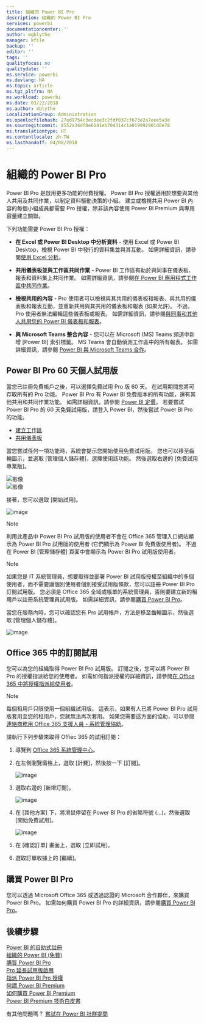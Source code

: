 ```yaml
---
title: 組織的 Power BI Pro
description: 組織的 Power BI Pro
services: powerbi
documentationcenter: ''
author: mgblythe
manager: kfile
backup: ''
editor: ''
tags: ''
qualityfocus: no
qualitydate: ''
ms.service: powerbi
ms.devlang: NA
ms.topic: article
ms.tgt_pltfrm: NA
ms.workload: powerbi
ms.date: 03/22/2018
ms.author: mblythe
LocalizationGroup: Administration
ms.openlocfilehash: 27ed9754c3ecdee3c2fdf037cf673e2a7eee5a3e
ms.sourcegitcommit: 8552a34df8e6141eb704314c1a019992901d6e78
ms.translationtype: HT
ms.contentlocale: zh-TW
ms.lasthandoff: 04/08/2018
---
```

# <a name="power-bi-pro-in-your-organization"></a>組織的 Power BI Pro

Power BI Pro 是啟用更多功能的付費授權。 Power BI Pro 授權適用於想要與其他人共用及共同作業，以制定資料驅動決策的小組。  建立或檢視共用 Power BI 內容的每個小組成員都需要 Pro 授權，除非該內容使用 Power BI Premium 與專用容量建立關聯。

下列功能需要 Power BI Pro 授權：

* **在 Excel 或 Power BI Desktop 中分析資料** - 使用 Excel 或 Power BI Desktop，檢視 Power BI 中發行的資料集並與其互動。 如需詳細資訊，請參閱[使用 Excel 分析](service-analyze-in-excel.md)。

* **共用儀表板並與工作區共同作業** - Power BI 工作區有助於與同事在儀表板、報表和資料集上共同作業。 如需詳細資訊，請參閱[在 Power BI 應用程式工作區中共同作業](service-collaborate-power-bi-workspace.md)。

* **檢視共用的內容** - Pro 使用者可以檢視與其共用的儀表板和報表、與共用的儀表板和報表互動，並重新共用與其共用的儀表板和報表 (如果允許)。 不過，Pro 使用者無法編輯這些儀表板或報表。 如需詳細資訊，請參閱[與同事和其他人共用您的 Power BI 儀表板和報表](service-share-dashboards.md)。

* **與 Microsoft Teams 整合內容** - 您可以在 Microsoft (MS) Teams 頻道中新增 [Power BI] 索引標籤。 MS Teams 會自動偵測工作區中的所有報表。 如需詳細資訊，請參閱 [Power BI 與 Microsoft Teams 合作](https://powerbi.microsoft.com/en-us/blog/power-bi-teams-up-with-microsoft-teams/)。 

## <a name="power-bi-pro-60-day-trial-for-individuals"></a>Power BI Pro 60 天個人試用版

當您已註冊免費帳戶之後，可以選擇免費試用 Pro 版 60 天。 在試用期間您將可存取所有的 Pro 功能。 Power BI Pro 有 Power BI 免費版本的所有功能，還有其他共用和共同作業功能。 如需詳細資訊，請參閱 [Power BI 定價](https://powerbi.microsoft.com/en-us/pricing/)。 若要嘗試 Power BI Pro 的 60 天免費試用版，請登入 Power BI，然後嘗試 Power BI Pro 的功能。

* [建立工作區](service-create-distribute-apps.md)
* [共用儀表板](service-share-dashboards.md)

當您嘗試任何一項功能時，系統會提示您開始使用免費試用版。 您也可以移至齒輪圖示，並選取 [管理個人儲存體]，選擇使用該功能。 然後選取右邊的 [免費試用專業版]。

   ![影像](media/service-power-bi-pro-in-your-organization/service-power-bi-pro-in-your-organization-01.png)
   </br>
   ![影像](media/service-power-bi-pro-in-your-organization/service-power-bi-pro-in-your-organization-02.png)

接著，您可以選取 [開始試用]。

   ![image](media/service-power-bi-pro-in-your-organization/service-power-bi-pro-in-your-organization-03.png)

> [!NOTE]
> 利用此產品中 Power BI Pro 試用版的使用者不會在 Office 365 管理入口網站顯示為 Power BI Pro 試用版的使用者 (它們顯示為 Power BI 免費版使用者)。 不過在 Power BI [管理儲存體] 頁面中會顯示為 Power BI Pro 試用版使用者。
>

> [!NOTE]
> 如果您是 IT 系統管理員，想要取得並部署 Power BI 試用版授權至組織中的多個使用者，而不需要讓個別使用者個別接受試用版條款，您可以註冊 Power BI Pro 訂閱試用版。 您必須是 Office 365 全域或帳單的系統管理員，否則要建立新的租用戶以註冊系統管理員試用版。 如需詳細資訊，請參閱[購買 Power BI Pro](service-admin-purchasing-power-bi-pro.md)。
>

當您在服務內時，您可以確認您有 Pro 試用帳戶，方法是移至齒輪圖示，然後選取 [管理個人儲存體]。

   ![image](media/service-power-bi-pro-in-your-organization/service-power-bi-pro-in-your-organization-04.png)

## <a name="subscription-trial-in-office-365"></a>Office 365 中的訂閱試用

您可以為您的組織取得 Power BI Pro 試用版。 訂閱之後，您可以將 Power BI Pro 的授權指派給您的使用者。 如需如何指派授權的詳細資訊，請參閱[在 Office 365 中將授權指派給使用者](https://support.office.com/en-us/article/assign-licenses-to-users-in-office-365-for-business-997596b5-4173-4627-b915-36abac6786dc?ui=en-US&rs=en-US&ad=US)。

> [!NOTE]
> 每個租用戶只限使用一個組織試用版。 這表示，如果有人已將 Power BI Pro 試用版套用至您的租用戶，您就無法再次套用。 如果您需要這方面的協助，可以參閱[連絡商務用 Office 365 支援人員 - 系統管理協助](https://support.office.microsoft.com/en-us/article/contact-support-for-business-products-admin-help-32a17ca7-6fa0-4870-8a8d-e25ba4ccfd4b?CorrelationId=552bbf37-214f-4202-80cb-b94240dcd671&ui=en-US&rs=en-US&ad=US)。
>

請執行下列步驟來取得 Offiec 365 的試用訂閱：

1. 導覽到 [Office 365 系統管理中心](https://portal.office.com/adminportal/home#/homepage)。
2. 在左側瀏覽窗格上，選取 [計費]，然後按一下 [訂閱]。

   ![image](media/service-power-bi-pro-in-your-organization/service-power-bi-pro-in-your-organization-05.png)

3. 選取右邊的 [新增訂閱]。

   ![image](media/service-power-bi-pro-in-your-organization/service-power-bi-pro-in-your-organization-06.png)

4. 在 [其他方案] 下，將滑鼠停留在 Power BI Pro 的省略符號 (...)，然後選取 [開始免費試用]。

   ![image](media/service-power-bi-pro-in-your-organization/service-power-bi-pro-in-your-organization-07.png) 

5. 在 [確認訂單] 畫面上，選取 [立即試用]。
6. 選取訂單收據上的 [繼續]。

## <a name="purchasing-power-bi-pro"></a>購買 Power BI Pro

您可以透過 Microsoft Office 365 或透過認證的 Microsoft 合作夥伴，來購買 Power BI Pro。 如需如何購買 Power BI Pro 的詳細資訊，請參閱[購買 Power BI Pro](service-admin-purchasing-power-bi-pro.md)。

## <a name="next-steps"></a>後續步驟
[Power BI 的自助式註冊](service-admin-signing-up-for-power-bi-with-a-new-office-365-trial.md)
<br/>
[組織的 Power BI (免費)](service-admin-service-free-in-your-organization.md)
<br/>
[購買 Power BI Pro](service-admin-purchasing-power-bi-pro.md)
<br/>
[Pro 延長試用版啟用](service-extended-pro-trial.md)
<br/>
[指派 Power BI Pro 授權](service-admin-assigning-power-bi-pro-licenses.md)
<br/>
[何謂 Power BI Premium](service-admin-premium-manage.md)
<br/>
[如何購買 Power BI Premium](service-admin-premium-purchase.md)
<br/>
[Power BI Premium 技術白皮書](https://aka.ms/pbipremiumwhitepaper)

有其他問題嗎？ [嘗試在 Power BI 社群提問](https://community.powerbi.com/)